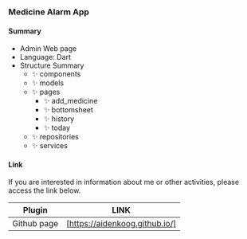 ### Medicine Alarm App

#### Summary

- Admin Web page
- Language: Dart
- Structure Summary
  - ✨ components
  - ✨ models
  - ✨ pages
    - ✨ add_medicine
    - ✨ bottomsheet
    - ✨ history
    - ✨ today
  - ✨ repositories
  - ✨ services

#### Link

If you are interested in information about me or other activities, please access the link below.

| Plugin      | LINK                           |
| ----------- | ------------------------------ |
| Github page | [https://aidenkoog.github.io/] |

